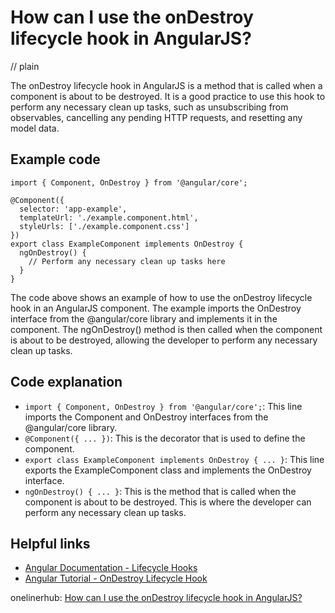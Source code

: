 # How can I use the onDestroy lifecycle hook in AngularJS?
// plain

The onDestroy lifecycle hook in AngularJS is a method that is called when a component is about to be destroyed. It is a good practice to use this hook to perform any necessary clean up tasks, such as unsubscribing from observables, cancelling any pending HTTP requests, and resetting any model data.

## Example code

```
import { Component, OnDestroy } from '@angular/core';

@Component({
  selector: 'app-example',
  templateUrl: './example.component.html',
  styleUrls: ['./example.component.css']
})
export class ExampleComponent implements OnDestroy {
  ngOnDestroy() {
    // Perform any necessary clean up tasks here
  }
}
```

The code above shows an example of how to use the onDestroy lifecycle hook in an AngularJS component. The example imports the OnDestroy interface from the @angular/core library and implements it in the component. The ngOnDestroy() method is then called when the component is about to be destroyed, allowing the developer to perform any necessary clean up tasks.

## Code explanation


- `import { Component, OnDestroy } from '@angular/core';`: This line imports the Component and OnDestroy interfaces from the @angular/core library.
- `@Component({ ... })`: This is the decorator that is used to define the component.
- `export class ExampleComponent implements OnDestroy { ... }`: This line exports the ExampleComponent class and implements the OnDestroy interface.
- `ngOnDestroy() { ... }`: This is the method that is called when the component is about to be destroyed. This is where the developer can perform any necessary clean up tasks.

## Helpful links

- [Angular Documentation - Lifecycle Hooks](https://angular.io/guide/lifecycle-hooks)
- [Angular Tutorial - OnDestroy Lifecycle Hook](https://www.javatpoint.com/angular-on-destroy)

onelinerhub: [How can I use the onDestroy lifecycle hook in AngularJS?](https://onelinerhub.com/angularjs/how-can-i-use-the-ondestroy-lifecycle-hook-in-angularjs)